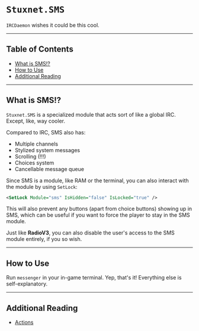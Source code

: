 # `Stuxnet.SMS`
`IRCDaemon` wishes it could be this cool.

---

## Table of Contents
* [What is SMS!?](#what-is-sms)
* [How to Use](#how-to-use)
* [Additional Reading](#additional-reading)

---

## What is SMS!?
`Stuxnet.SMS` is a specialized module that acts sort of like a global IRC. Except, like, way cooler.

Compared to IRC, SMS also has:
* Multiple channels
* Stylized system messages
* Scrolling (!!!)
* Choices system
* Cancellable message queue

Since SMS is a module, like RAM or the terminal, you can also interact with the module by using `SetLock`:
```xml
<SetLock Module="sms" IsHidden="false" IsLocked="true" />
```
This will also prevent any buttons (apart from choice buttons) showing up in SMS, which can be useful if you want to force the player to stay in the SMS module.

Just like **RadioV3**, you can also disable the user's access to the SMS module entirely, if you so wish.

---

## How to Use
Run `messenger` in your in-game terminal. Yep, that's it! Everything else is self-explanatory.

---

## Additional Reading

* [Actions](Actions.md)